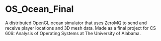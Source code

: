 # OS_Ocean_Final
A distributed OpenGL ocean simulator that uses ZeroMQ to send and receive player locations and 3D mesh data. Made as a final project for CS 606: Analysis of Operating Systems at The University of Alabama.
